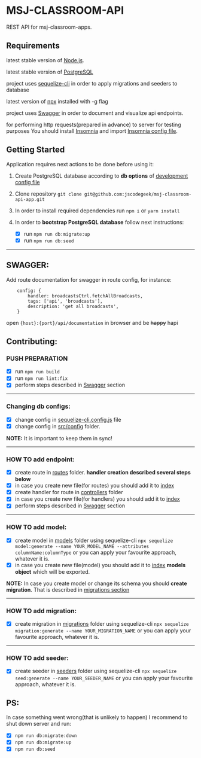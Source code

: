 # MSJ-CLASSROOM-API

REST API for msj-classroom-apps.

## Requirements

latest stable version of [Node.js](https://nodejs.org/).

latest stable version of [PostgreSQL](https://www.postgresql.org/)

project uses [sequelize-cli](https://github.com/sequelize/cli) in order to apply migrations and seeders to database

latest version of [npx](https://www.npmjs.com/package/npx) installed with -g flag

project uses [Swagger](https://swagger.io/) in order to document and visualize api endpoints.

for performing http requests(prepared in advance) to server for testing purposes You should install [Insomnia](https://insomnia.rest/) and import [Insomnia config file](https://github.com/jscodegeek/msj-classroom-api-app/tree/master/Insomnia_msj-classroom-api-app.json).

## Getting Started

Application requires next actions to be done before using it:

1. Create PostgreSQL database according to **db options** of [development config file](https://github.com/jscodegeek/msj-classroom-api-app/tree/master/src/config/development.ts)

2. Clone repository `git clone git@github.com:jscodegeek/msj-classroom-api-app.git`

3. In order to install required dependencies run `npm i` or `yarn install`

4. In order to **bootstrap PostgreSQL database** follow next instructions:

   - [x] run `npm run db:migrate:up`
   - [x] run `npm run db:seed`

---

## SWAGGER:

Add route documentation for swagger in route config, for instance:

```
	config: {
		handler: broadcastsCtrl.fetchAllBroadcasts,
		tags: ['api', 'broadcasts'],
		description: 'get all broadcasts',
	}
```

open `{host}:{port}/api/documentation` in browser and be ~~happy~~ hapi

## Contributing:

### PUSH PREPARATION

- [x] run `npm run build`
- [x] run `npm run lint:fix`
- [x] perform steps described in [Swagger](https://github.com/jscodegeek/msj-classroom-api-app#swagger) section

---

### Changing db configs:

- [x] change config in [sequelize-cli.config.js](https://github.com/jscodegeek/msj-classroom-api-app/tree/master/db/config/sequelize-cli.config.js) file
- [x] change config in [src/config](https://github.com/jscodegeek/msj-classroom-api-app/tree/master/src/config) folder.

**NOTE:** It is important to keep them in sync!

---

### HOW TO add endpoint:

- [x] create route in [routes](https://github.com/jscodegeek/msj-classroom-api-app/tree/master/src/routes) folder. **handler creation described several steps below**
- [x] in case you create new file(for routes) you should add it to [index](https://github.com/jscodegeek/msj-classroom-api-app/tree/master/src/routes/index.ts)
- [x] create handler for route in [controllers](https://github.com/jscodegeek/msj-classroom-api-app/tree/master/src/controllers) folder
- [x] in case you create new file(for handlers) you should add it to [index](https://github.com/jscodegeek/msj-classroom-api-app/tree/master/src/controllers/index.ts)
- [x] perform steps described in [Swagger](https://github.com/jscodegeek/msj-classroom-api-app#swagger) section

---

### HOW TO add model:

- [x] create model in [models](https://github.com/jscodegeek/msj-classroom-api-app/tree/master/src/models) folder using sequelize-cli `npx sequelize model:generate --name YOUR_MODEL_NAME --attributes columnName:columnType` or you can apply your favourite approach, whatever it is.
- [x] in case you create new file(model) you should add it to [index](https://github.com/jscodegeek/msj-classroom-api-app/tree/master/src/models/index.ts) **models object** which will be exported.

**NOTE:** In case you create model or change its schema you should **create migration**. That is described in [migrations section](https://github.com/jscodegeek/msj-classroom-api-app#how-to-add-migration)

---

### HOW TO add migration:

- [x] create migration in [migrations](https://github.com/jscodegeek/msj-classroom-api-app/tree/master/db/migrations) folder using sequelize-cli `npx sequelize migration:generate --name YOUR_MIGRATION_NAME` or you can apply your favourite approach, whatever it is.

---

### HOW TO add seeder:

- [x] create seeder in [seeders](https://github.com/jscodegeek/msj-classroom-api-app/tree/master/db/seeders) folder using sequelize-cli `npx sequelize seed:generate --name YOUR_SEEDER_NAME` or you can apply your favourite approach, whatever it is.

## PS:

In case something went wrong(that is unlikely to happen) I recommend to shut down server and run:

- [x] `npm run db:migrate:down`
- [x] `npm run db:migrate:up`
- [x] `npm run db:seed`
